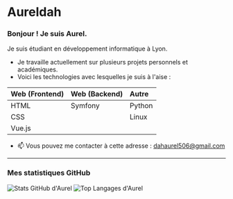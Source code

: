# Aureldah
### Bonjour ! Je suis Aurel.
    
Je suis étudiant en développement informatique à Lyon.
    
- Je travaille actuellement sur plusieurs projets personnels et académiques.
-  Voici les technologies avec lesquelles je suis à l'aise :
    
| Web (Frontend) | Web (Backend) | Autre |
| :--- | :--- | :--- |
| HTML | Symfony | Python |
| CSS | | Linux |
| Vue.js | | |
    
- 📫 Vous pouvez me contacter à cette adresse : [dahaurel506@gmail.com](mailto:dahaurel506@gmail.com)

---

### Mes statistiques GitHub

![Stats GitHub d'Aurel](https://github-readme-stats.vercel.app/api?username=aureldah506&show_icons=true&theme=tokyonight)
![Top Langages d'Aurel](https://github-readme-stats.vercel.app/api/top-langs/?username=aureldah506&layout=compact&theme=tokyonight)

